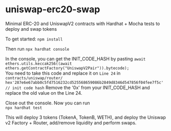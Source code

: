 # uniswap-erc20-swap
 Minimal ERC-20 and UniswapV2 contracts with Hardhat + Mocha tests to deploy and swap tokens

To get started:
```npm install```

Then run
```npx hardhat console```   

In the console, you can get the INIT_CODE_HASH by pasting ```await ethers.utils.keccak256((await ethers.getContractFactory("UniswapV2Pair")).bytecode);```    
You need to take this code and replace it on ```Line 24``` in ```contracts/uniswap/router/```
```hex'287e6e67abb0c5fd7516232cd525568659086b2849d8346d547856f04fee7f5c' // init code hash```
Remove the '0x' from your INIT_CODE_HASH and replace the old value on the Line 24. 

Close out the console.
Now you can run   
```npx hardhat test```   

This will deploy 3 tokens (TokenA, TokenB, WETH), and deploy the Uniswap v2 Factory + Router, add/remove liquidity and perform swaps. 

